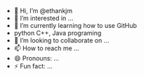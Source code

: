 - 👋 Hi, I’m @ethankjm
- 👀 I’m interested in ...
- 🌱 I’m currently learning how to use GitHub
- python C++, Java programing 
- 💞️ I’m looking to collaborate on ...
- 📫 How to reach me ...
- 😄 Pronouns: ...
- ⚡ Fun fact: ...

<!---
ethankjm/ethankjm is a ✨ special ✨ repository because its `README.md` (this file) appears on your GitHub profile.
You can click the Preview link to take a look at your changes.
--->

